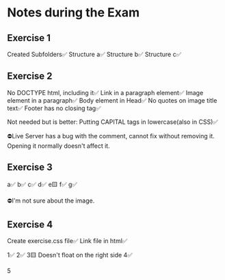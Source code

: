 # Notes during the Exam

## Exercise 1
Created Subfolders✅
Structure a✅
Structure b✅
Structure c✅

## Exercise 2
No DOCTYPE html, including it✅
Link in a paragraph element✅
Image element in a paragraph✅
Body element in Head✅
No quotes on image title text✅
Footer has no closing tag✅

Not needed but is better:
Putting CAPITAL tags in lowercase(also in CSS)✅

⛔Live Server has a bug with the comment, cannot fix without removing it. Opening it normally doesn't affect it.

## Exercise 3
a✅
b✅
c✅
d✅
e🟨
f✅
g✅

⛔I'm not sure about the image.

## Exercise 4
Create exercise.css file✅
Link file in html✅

1✅
2✅
3🟨 Doesn't float on the right side
4✅

5

